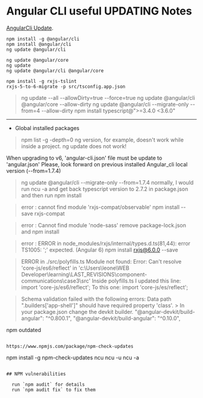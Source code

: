 # Angular CLI useful **UPDATING** Notes

[AngularCli Update](https://update.angular.io/ "AngularCli Update").

~~~~node
npm install -g @angular/cli
npm install @angular/cli
ng update @angular/cli

ng update @angular/core
ng update
ng update @angular/cli @angular/core

npm install -g rxjs-tslint
rxjs-5-to-6-migrate -p src/tsconfig.app.json
~~~~

> ng update --all --allowDirty=true --force=true
> ng update @angular/cli @angular/core --allow-dirty
> ng update @angular/cli --migrate-only --from=4 --allow-dirty
> npm install typescript@">=3.4.0 <3.6.0"

------------------------------------------------------------------

* Global installed packages

>npm list -g -depth=0
ng version, for example, doesn't work while inside a project.
>ng update does not work!

When upgrading to v6, 'angular-cli.json' file must be update to 'angular.json'
Please, look forward on previous installed  Angular_cli local version (--from=1.7.4)

> ng update @angular/cli --migrate-only --from=1.7.4
> normally, I would run ncu -a and get back typescript version to 2.7.2 in package.json and then run npm install

> error : cannot find module 'rxjs-compat/observable'
>npm install --save rxjs-compat

> error : Cannot find module 'node-sass'
> remove package-lock.json and npm install

> error : ERROR in node_modules/rxjs/internal/types.d.ts(81,44): error TS1005: ';' expected. (Angular 6)
> npm install rxjs@6.0.0 --save

> ERROR in ./src/polyfills.ts
> Module not found: Error: Can't resolve 'core-js/es6/reflect' in 'c:\Users\leone\WEB Developer\learning\LAST_REVISIONS\component-communications\case3\src'
    Inside polyfills.ts I updated this line:
    import 'core-js/es6/reflect';
    To this one:
    import 'core-js/es/reflect';

> Schema validation failed with the following errors:
  Data path ".builders['app-shell']" should have required property 'class'.
    > In your package.json change the devkit builder.
    "@angular-devkit/build-angular": "^0.800.1",
    "@angular-devkit/build-angular": "^0.10.0",

npm outdated
~~~~

https://www.npmjs.com/package/npm-check-updates
~~~~
npm install -g npm-check-updates
ncu
ncu -u
ncu -a
~~~~

## NPM vulnerabilities

  run `npm audit` for details
  run `npm audit fix` to fix them
